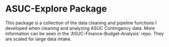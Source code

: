 # ASUC-Explore Package
This package is a collection of the data cleaning and pipeline functions I developed when cleaning and analyzing ASUC Contingency data. More information can be seen in the 'ASUC-Finance-Budget-Analysis' repo. They are scaled for large data intake.
